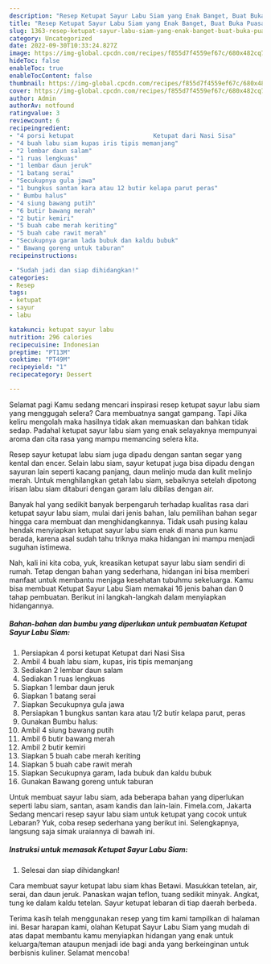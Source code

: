 ```yaml
---
description: "Resep Ketupat Sayur Labu Siam yang Enak Banget, Buat Buka Puasa}"
title: "Resep Ketupat Sayur Labu Siam yang Enak Banget, Buat Buka Puasa}"
slug: 1363-resep-ketupat-sayur-labu-siam-yang-enak-banget-buat-buka-puasa
category: Uncategorized
date: 2022-09-30T10:33:24.827Z
image: https://img-global.cpcdn.com/recipes/f855d7f4559ef67c/680x482cq70/ketupat-sayur-labu-siam-foto-resep-utama.jpg
hideToc: false
enableToc: true
enableTocContent: false
thumbnail: https://img-global.cpcdn.com/recipes/f855d7f4559ef67c/680x482cq70/ketupat-sayur-labu-siam-foto-resep-utama.jpg
cover: https://img-global.cpcdn.com/recipes/f855d7f4559ef67c/680x482cq70/ketupat-sayur-labu-siam-foto-resep-utama.jpg
author: Admin
authorAv: notfound
ratingvalue: 3
reviewcount: 6
recipeingredient:
- "4 porsi ketupat                      Ketupat dari Nasi Sisa"
- "4 buah labu siam kupas iris tipis memanjang"
- "2 lembar daun salam"
- "1 ruas lengkuas"
- "1 lembar daun jeruk"
- "1 batang serai"
- "Secukupnya gula jawa"
- "1 bungkus santan kara atau 12 butir kelapa parut peras"
- " Bumbu halus"
- "4 siung bawang putih"
- "6 butir bawang merah"
- "2 butir kemiri"
- "5 buah cabe merah keriting"
- "5 buah cabe rawit merah"
- "Secukupnya garam lada bubuk dan kaldu bubuk"
- " Bawang goreng untuk taburan"
recipeinstructions:

- "Sudah jadi dan siap dihidangkan!"
categories:
- Resep
tags:
- ketupat
- sayur
- labu

katakunci: ketupat sayur labu 
nutrition: 296 calories
recipecuisine: Indonesian
preptime: "PT13M"
cooktime: "PT49M"
recipeyield: "1"
recipecategory: Dessert

---
```



Selamat pagi Kamu sedang mencari inspirasi resep ketupat sayur labu siam yang menggugah selera? Cara membuatnya sangat gampang. Tapi Jika keliru mengolah maka hasilnya tidak akan memuaskan dan bahkan tidak sedap. Padahal ketupat sayur labu siam yang enak selayaknya mempunyai aroma dan cita rasa yang mampu memancing selera kita.


Resep sayur ketupat labu siam juga dipadu dengan santan segar yang kental dan encer. Selain labu siam, sayur ketupat juga bisa dipadu dengan sayuran lain seperti kacang panjang, daun melinjo muda dan kulit melinjo merah. Untuk menghilangkan getah labu siam, sebaiknya setelah dipotong irisan labu siam ditaburi dengan garam lalu dibilas dengan air.

Banyak hal yang sedikit banyak berpengaruh terhadap kualitas rasa dari ketupat sayur labu siam, mulai dari jenis bahan, lalu pemilihan bahan segar hingga cara membuat dan menghidangkannya. Tidak usah pusing kalau hendak menyiapkan ketupat sayur labu siam enak di mana pun kamu berada, karena asal sudah tahu triknya maka hidangan ini mampu menjadi suguhan istimewa.


Nah, kali ini kita coba, yuk, kreasikan ketupat sayur labu siam sendiri di rumah. Tetap dengan bahan yang sederhana, hidangan ini bisa memberi manfaat untuk membantu menjaga kesehatan tubuhmu sekeluarga. Kamu bisa membuat Ketupat Sayur Labu Siam memakai 16 jenis bahan dan 0 tahap pembuatan. Berikut ini langkah-langkah dalam menyiapkan hidangannya.

<!--inarticleads1-->

##### Bahan-bahan dan bumbu yang diperlukan untuk pembuatan Ketupat Sayur Labu Siam:

1. Persiapkan 4 porsi ketupat                      Ketupat dari Nasi Sisa
1. Ambil 4 buah labu siam, kupas, iris tipis memanjang
1. Sediakan 2 lembar daun salam
1. Sediakan 1 ruas lengkuas
1. Siapkan 1 lembar daun jeruk
1. Siapkan 1 batang serai
1. Siapkan Secukupnya gula jawa
1. Persiapkan 1 bungkus santan kara atau 1/2 butir kelapa parut, peras
1. Gunakan  Bumbu halus:
1. Ambil 4 siung bawang putih
1. Ambil 6 butir bawang merah
1. Ambil 2 butir kemiri
1. Siapkan 5 buah cabe merah keriting
1. Siapkan 5 buah cabe rawit merah
1. Siapkan Secukupnya garam, lada bubuk dan kaldu bubuk
1. Gunakan  Bawang goreng untuk taburan


Untuk membuat sayur labu siam, ada beberapa bahan yang diperlukan seperti labu siam, santan, asam kandis dan lain-lain. Fimela.com, Jakarta Sedang mencari resep sayur labu siam untuk ketupat yang cocok untuk Lebaran? Yuk, coba resep sederhana yang berikut ini. Selengkapnya, langsung saja simak uraiannya di bawah ini. 

<!--inarticleads2-->

##### Instruksi untuk memasak Ketupat Sayur Labu Siam:


1. Selesai dan siap dihidangkan!

Cara membuat sayur ketupat labu siam khas Betawi. Masukkan tetelan, air, serai, dan daun jeruk. Panaskan wajan teflon, tuang sedikit minyak. Angkat, tung ke dalam kaldu tetelan. Sayur ketupat lebaran di tiap daerah berbeda. 

Terima kasih telah menggunakan resep yang tim kami tampilkan di halaman ini. Besar harapan kami, olahan Ketupat Sayur Labu Siam yang mudah di atas dapat membantu kamu menyiapkan hidangan yang enak untuk keluarga/teman ataupun menjadi ide bagi anda yang berkeinginan untuk berbisnis kuliner. Selamat mencoba!
